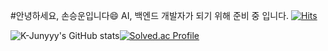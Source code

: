 #안녕하세요, 손승운입니다:smile:
AI, 백엔드 개발자가 되기 위해 준비 중 입니다. 
[![Hits](https://hits.seeyoufarm.com/api/count/incr/badge.svg?url=https%3A%2F%2Fgithub.com%2Fthstmddns&count_bg=%2379C83D&title_bg=%23555555&icon=&icon_color=%23E7E7E7&title=hits&edge_flat=false)](https://hits.seeyoufarm.com)

![K-Junyyy's GitHub stats](https://github-readme-stats.vercel.app/api?username=thstmddns&show_icons=true&theme=onedark)[![Solved.ac Profile](http://mazassumnida.wtf/api/v2/generate_badge?boj=thstmddns)](https://solved.ac/thstmddns/)
